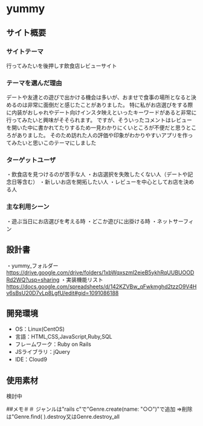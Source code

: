 # yummy

## サイト概要
### サイトテーマ
行ってみたいを後押しす飲食店レビューサイト

### テーマを選んだ理由
デートや友達との遊びで出かける機会は多いが、おませで食事の場所となると決めるのは非常に面倒だと感じたことがありました。
特に私がお店選びをする際に内装がおしゃれやデート向けインスタ映えといったキーワードがあると非常に行ってみたいと興味がそそられます。
ですが、そういったコメントはレビューを開いた中に書かれてたりするため一見わかりにくいところが不便だと思うところがありました。
そのため訪れた人の評価や印象がわかりやすいアプリを作ってみたいと思いこのテーマにしました


### ターゲットユーザ
・飲食店を見つけるのが苦手な人
・お店選択を失敗したくない人（デートや記念日等含む）
・新しいお店を開拓したい人
・レビューを中心としてお店を決める人

### 主な利用シーン
・遊ぶ当日にお店選びを考える時
・どこか遊びに出掛ける時
・ネットサーフィン

## 設計書
・yummy_フォルダー <https://drive.google.com/drive/folders/1xbWqxszml2eieB5ykhRqUUBUOODRd2WQ?usp=sharing> 
  ・実装機能リスト　 <https://docs.google.com/spreadsheets/d/142KZVBw_qFwkmghd2tzzO9V4Hv6sBsU20D7vLp8LgfU/edit#gid=1091086188>

## 開発環境
- OS：Linux(CentOS)
- 言語：HTML,CSS,JavaScript,Ruby,SQL
- フレームワーク：Ruby on Rails
- JSライブラリ：jQuery
- IDE：Cloud9

## 使用素材
検討中


##メモ＃＃
ジャンルは"rails c"で"Genre.create(name: "○○")"で追加
⇒削除は"Genre.find(  ).destroy又はGenre.destroy_all
